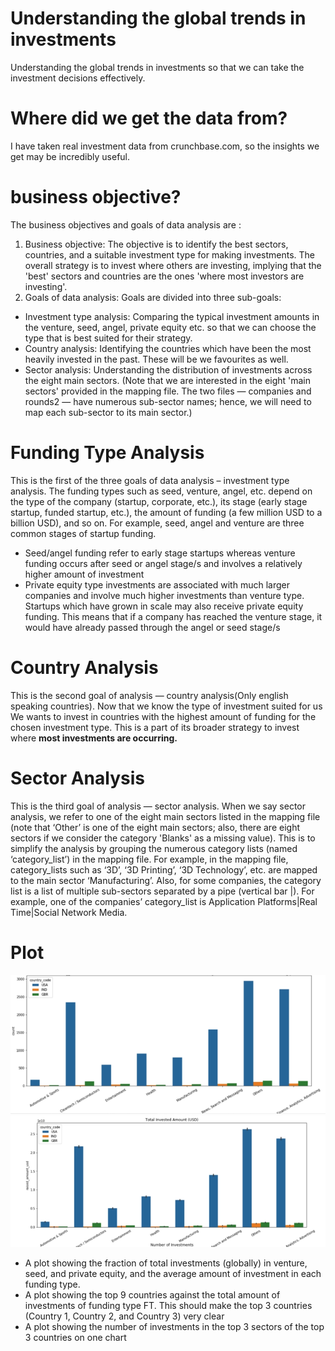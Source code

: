 # Understanding the global trends in investments 
Understanding the global trends in investments so that we can take the investment decisions effectively. 

#  Where did we get the data from? 
I have taken real investment data from crunchbase.com, so the insights we get
may be incredibly useful.

# business objective? 
The business objectives and goals of data analysis are :
1) Business objective: The objective is to identify the best sectors, countries,
and a suitable investment type for making investments. The overall strategy is
to invest where others are investing, implying that the 'best' sectors and
countries are the ones 'where most investors are investing'.
2) Goals of data analysis: Goals are divided into three sub-goals:
- Investment type analysis: Comparing the typical investment amounts
in the venture, seed, angel, private equity etc. so that we can
choose the type that is best suited for their strategy.
- Country analysis: Identifying the countries which have been the most
heavily invested in the past. These will be we favourites as well.
- Sector analysis: Understanding the distribution of investments across
the eight main sectors. (Note that we are interested in the eight 'main
sectors' provided in the mapping file. The two files — companies and 
rounds2 — have numerous sub-sector names; hence, we will need to
map each sub-sector to its main sector.)

# Funding Type Analysis
This is the first of the three goals of data analysis – investment type analysis. 
The funding types such as seed, venture, angel, etc. depend on the type of the
company (startup, corporate, etc.), its stage (early stage startup, funded startup,
etc.), the amount of funding (a few million USD to a billion USD), and so on. For
example, seed, angel and venture are three common stages of startup funding. 
- Seed/angel funding refer to early stage startups whereas venture funding
occurs after seed or angel stage/s and involves a relatively higher amount of
investment
- Private equity type investments are associated with much larger companies
and involve much higher investments than venture type. Startups which have
grown in scale may also receive private equity funding. This means that if a
company has reached the venture stage, it would have already passed
through the angel or seed stage/s

# Country Analysis 
This is the second goal of analysis — country analysis(Only english speaking countries). 
Now that we know the type of investment suited for us
We wants to invest in countries with the highest amount of funding for the chosen
investment type. This is a part of its broader strategy to invest where **most
investments are occurring.**

#  Sector Analysis
This is the third goal of analysis — sector analysis. 
When we say sector analysis, we refer to one of the eight main sectors listed in the
mapping file (note that ‘Other’ is one of the eight main sectors; also, there are eight
sectors if we consider the category 'Blanks' as a missing value). This is to simplify
the analysis by grouping the numerous category lists (named ‘category_list’) in the
mapping file. For example, in the mapping file, category_lists such as ‘3D’, ‘3D
Printing’, ‘3D Technology’, etc. are mapped to the main sector ‘Manufacturing’. 
Also, for some companies, the category list is a list of multiple sub-sectors separated
by a pipe (vertical bar |). For example, one of the companies’ category_list is
Application Platforms|Real Time|Social Network Media. 

# Plot
![Image of country by inv plot](https://github.com/Paritoshyadav/understanding-the-global-trends-in-investments-/blob/master/Images_plot/country%20by%20investment.PNG?raw=true)
![Image of raised amount by inv plot](https://github.com/Paritoshyadav/understanding-the-global-trends-in-investments-/blob/master/Images_plot/raised%20amount%20by%20number%20of%20investment.PNG)
- A plot showing the fraction of total investments (globally) in venture, seed, and
private equity, and the average amount of investment in each funding type.
- A plot showing the top 9 countries against the total amount of investments of
funding type FT. This should make the top 3 countries (Country 1, Country 2,
and Country 3) very clear
- A plot showing the number of investments in the top 3 sectors of the top 3
countries on one chart 
